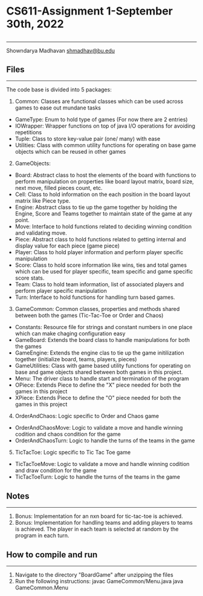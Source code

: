 # CS611-Assignment 1-September 30th, 2022
## <Tic Tac Toe and other variants>
---------------------------------------------------------------------------
Showndarya Madhavan
shmadhav@bu.edu

## Files
---------------------------------------------------------------------------

The code base is divided into 5 packages:

1. Common: Classes are functional classes which can be used across games to ease out mundane tasks

- GameType: Enum to hold type of games (For now there are 2 entries)
- IOWrapper: Wrapper functions on top of java I/O operations for avoiding repetitions
- Tuple: Class to store key-value pair (one/ many) with ease
- Utilities: Class with common utility functions for operating on base game objects which can be reused in other games

2. GameObjects:

- Board: Abstract class to host the elements of the board with functions to perform manipulation on properties like board layout matrix, board size, next move, filled pieces count, etc.
- Cell: Class to hold information on the each position in the board layout matrix like Piece type.
- Engine: Abstract class to tie up the game together by holding the Engine, Score and Teams together to maintain state of the game at any point.
- Move: Interface to hold functions related to deciding winning condition and validating move.
- Piece: Abstract class to hold functions related to getting internal and display value for each piece (game piece)
- Player: Class to hold player information and perform player specific manipulation
- Score: Class to hold score information like wins, ties and total games which can be used for player specific, team specific and game specific score stats.
- Team: Class to hold team information, list of associated players and perform player specific manipulation
- Turn: Interface to hold functions for handling turn based games.

3. GameCommon: Common classes, properties and methods shared between both the games (Tic-Tac-Toe or Order and Chaos)

- Constants: Resource file for strings and constant numbers in one place which can make chaging configuration easy
- GameBoard: Extends the board class to handle manipulations for both the games
- GameEngine: Extends the engine clas to tie up the game initilization together (initialize board, teams, players, pieces)
- GameUtilities: Class with game based utility functions for operating on base and game objects shared between both games in this project.
- Menu: The driver class to handle start and termination of the program
- OPiece: Extends Piece to define the "X" piece needed for both the games in this project
- XPiece: Extends Piece to define the "O" piece needed for both the games in this project

4. OrderAndChaos: Logic specific to Order and Chaos game

- OrderAndChaosMove: Logic to validate a move and handle winning codition and chaos condition for the game
- OrderAndChaosTurn: Logic to handle the turns of the teams in the game

5. TicTacToe: Logic specific to Tic Tac Toe game

- TicTacToeMove: Logic to validate a move and handle winning codition and draw condition for the game
- TicTacToeTurn: Logic to handle the turns of the teams in the game

## Notes
---------------------------------------------------------------------------
1. Bonus: Implementation for an nxn board for tic-tac-toe is achieved.
2. Bonus: Implementation for handling teams and adding players to teams is achieved. The player in each team is selected at random by the program in each turn.

## How to compile and run
---------------------------------------------------------------------------
1. Navigate to the directory "BoardGame" after unzipping the files
2. Run the following instructions:
javac GameCommon/Menu.java
java GameCommon.Menu
